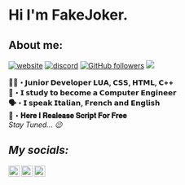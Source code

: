 <h1>Hi I'm FakeJoker.</h1>

<h2>About me:</h2>

[![website](https://img.shields.io/badge/Website-46a2f1.svg?&style=flat-square&logo=Google-Chrome&logoColor=white&color=informational&link=https://allmylinks.com/FakeJoker)](https://allmylinks.com/FakeJoker)
[![discord](https://img.shields.io/badge/Join_Discord-5865F2.svg?&style=flat-square&logo=discord&logoColor=white&link=https://discord.gg/KpB7g2HEPj)](https://discord.gg/KpB7g2HEPj)
[![GitHub followers](https://img.shields.io/github/followers/fakejokerdev?label=Follow&style=social)](https://github.com/fakejokerdev)
![](https://komarev.com/ghpvc/?username=FakeJokerDev&label=GitHub_Views&color=red)



<b>👨‍💻・𝗝𝘂𝗻𝗶𝗼𝗿 𝗗𝗲𝘃𝗲𝗹𝗼𝗽𝗲𝗿 𝗟𝗨𝗔, 𝗖𝗦𝗦, 𝗛𝗧𝗠𝗟, 𝗖++</b></br>
<b>🔧・𝗜 𝘀𝘁𝘂𝗱𝘆 𝘁𝗼 𝗯𝗲𝗰𝗼𝗺𝗲 𝗮 𝗖𝗼𝗺𝗽𝘂𝘁𝗲𝗿 𝗘𝗻𝗴𝗶𝗻𝗲𝗲𝗿</b></br>
<b>🗣️・𝗜 𝘀𝗽𝗲𝗮𝗸 𝗜𝘁𝗮𝗹𝗶𝗮𝗻, 𝗙𝗿𝗲𝗻𝗰𝗵 𝗮𝗻𝗱 𝗘𝗻𝗴𝗹𝗶𝘀𝗵</b></br>
<b>🎁・𝐇𝐞𝐫𝐞 𝐈 𝐑𝐞𝐚𝐥𝐞𝐚𝐬𝐞 𝐒𝐜𝐫𝐢𝐩𝐭 𝐅𝐨𝐫 𝐅𝐫𝐞𝐞</b></br>
<i>Stay Tuned... 😉</b></br>



<h2>My socials:</h2>

[<img align="left" alt="RobiZona | YouTube" width="22px" src="https://cdn.jsdelivr.net/npm/simple-icons@v3/icons/youtube.svg" />][youtube]
[<img align="left" alt="RobiZona | Discord" width="22px" src="https://cdn.jsdelivr.net/npm/simple-icons@v3/icons/discord.svg" />][discord]
[<img align="left" alt="RobiZona | Twitch" width="22px" src="https://cdn.jsdelivr.net/npm/simple-icons@v3/icons/twitch.svg" />][twitch]

[youtube]: https://www.youtube.com/channel/@FakeJoker_
[discord]: https://discord.gg/KpB7g2HEPj
[twitch]: https://www.twitch.tv/twitch_jokertv
